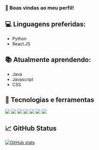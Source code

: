 ### 🖖 Boas vindas ao meu perfil!

## 💻 Linguagens preferidas:
* Python
* React.JS

## 📚 Atualmente aprendendo:
* Java
* Javascript
* CSS

## 🔧 Tecnologias e ferramentas
![](https://img.shields.io/badge/Editor-Visual%20Studio%20Code-blue)
![](https://img.shields.io/badge/Editor-NetBeans-blue)
![](https://img.shields.io/badge/OS-Linux-blue)
![](https://img.shields.io/badge/OS-Windows-blue)
![](https://img.shields.io/badge/Code-Python-blue)
![](https://img.shields.io/badge/Code-PHP-blue)
![](https://img.shields.io/badge/Tools-MySql-blue)

## 📈 GitHub Status
[![GitHub stats](https://github-readme-stats.vercel.app/api?username=TinyHero13)](https://github.com/TinyHero13/github-readme-stats)
